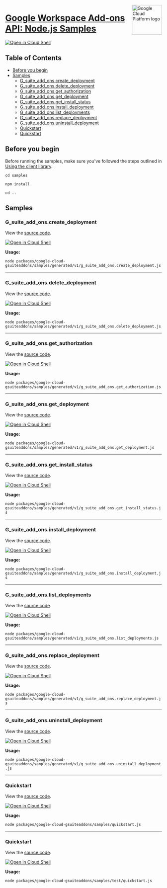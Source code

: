 [//]: # "This README.md file is auto-generated, all changes to this file will be lost."
[//]: # "To regenerate it, use `python -m synthtool`."
<img src="https://avatars2.githubusercontent.com/u/2810941?v=3&s=96" alt="Google Cloud Platform logo" title="Google Cloud Platform" align="right" height="96" width="96"/>

# [Google Workspace Add-ons API: Node.js Samples](https://github.com/googleapis/google-cloud-node)

[![Open in Cloud Shell][shell_img]][shell_link]



## Table of Contents

* [Before you begin](#before-you-begin)
* [Samples](#samples)
  * [G_suite_add_ons.create_deployment](#g_suite_add_ons.create_deployment)
  * [G_suite_add_ons.delete_deployment](#g_suite_add_ons.delete_deployment)
  * [G_suite_add_ons.get_authorization](#g_suite_add_ons.get_authorization)
  * [G_suite_add_ons.get_deployment](#g_suite_add_ons.get_deployment)
  * [G_suite_add_ons.get_install_status](#g_suite_add_ons.get_install_status)
  * [G_suite_add_ons.install_deployment](#g_suite_add_ons.install_deployment)
  * [G_suite_add_ons.list_deployments](#g_suite_add_ons.list_deployments)
  * [G_suite_add_ons.replace_deployment](#g_suite_add_ons.replace_deployment)
  * [G_suite_add_ons.uninstall_deployment](#g_suite_add_ons.uninstall_deployment)
  * [Quickstart](#quickstart)
  * [Quickstart](#quickstart)

## Before you begin

Before running the samples, make sure you've followed the steps outlined in
[Using the client library](https://github.com/googleapis/google-cloud-node#using-the-client-library).

`cd samples`

`npm install`

`cd ..`

## Samples



### G_suite_add_ons.create_deployment

View the [source code](https://github.com/googleapis/google-cloud-node/blob/main/packages/google-cloud-gsuiteaddons/samples/generated/v1/g_suite_add_ons.create_deployment.js).

[![Open in Cloud Shell][shell_img]](https://console.cloud.google.com/cloudshell/open?git_repo=https://github.com/googleapis/google-cloud-node&page=editor&open_in_editor=packages/google-cloud-gsuiteaddons/samples/generated/v1/g_suite_add_ons.create_deployment.js,samples/README.md)

__Usage:__


`node packages/google-cloud-gsuiteaddons/samples/generated/v1/g_suite_add_ons.create_deployment.js`


-----




### G_suite_add_ons.delete_deployment

View the [source code](https://github.com/googleapis/google-cloud-node/blob/main/packages/google-cloud-gsuiteaddons/samples/generated/v1/g_suite_add_ons.delete_deployment.js).

[![Open in Cloud Shell][shell_img]](https://console.cloud.google.com/cloudshell/open?git_repo=https://github.com/googleapis/google-cloud-node&page=editor&open_in_editor=packages/google-cloud-gsuiteaddons/samples/generated/v1/g_suite_add_ons.delete_deployment.js,samples/README.md)

__Usage:__


`node packages/google-cloud-gsuiteaddons/samples/generated/v1/g_suite_add_ons.delete_deployment.js`


-----




### G_suite_add_ons.get_authorization

View the [source code](https://github.com/googleapis/google-cloud-node/blob/main/packages/google-cloud-gsuiteaddons/samples/generated/v1/g_suite_add_ons.get_authorization.js).

[![Open in Cloud Shell][shell_img]](https://console.cloud.google.com/cloudshell/open?git_repo=https://github.com/googleapis/google-cloud-node&page=editor&open_in_editor=packages/google-cloud-gsuiteaddons/samples/generated/v1/g_suite_add_ons.get_authorization.js,samples/README.md)

__Usage:__


`node packages/google-cloud-gsuiteaddons/samples/generated/v1/g_suite_add_ons.get_authorization.js`


-----




### G_suite_add_ons.get_deployment

View the [source code](https://github.com/googleapis/google-cloud-node/blob/main/packages/google-cloud-gsuiteaddons/samples/generated/v1/g_suite_add_ons.get_deployment.js).

[![Open in Cloud Shell][shell_img]](https://console.cloud.google.com/cloudshell/open?git_repo=https://github.com/googleapis/google-cloud-node&page=editor&open_in_editor=packages/google-cloud-gsuiteaddons/samples/generated/v1/g_suite_add_ons.get_deployment.js,samples/README.md)

__Usage:__


`node packages/google-cloud-gsuiteaddons/samples/generated/v1/g_suite_add_ons.get_deployment.js`


-----




### G_suite_add_ons.get_install_status

View the [source code](https://github.com/googleapis/google-cloud-node/blob/main/packages/google-cloud-gsuiteaddons/samples/generated/v1/g_suite_add_ons.get_install_status.js).

[![Open in Cloud Shell][shell_img]](https://console.cloud.google.com/cloudshell/open?git_repo=https://github.com/googleapis/google-cloud-node&page=editor&open_in_editor=packages/google-cloud-gsuiteaddons/samples/generated/v1/g_suite_add_ons.get_install_status.js,samples/README.md)

__Usage:__


`node packages/google-cloud-gsuiteaddons/samples/generated/v1/g_suite_add_ons.get_install_status.js`


-----




### G_suite_add_ons.install_deployment

View the [source code](https://github.com/googleapis/google-cloud-node/blob/main/packages/google-cloud-gsuiteaddons/samples/generated/v1/g_suite_add_ons.install_deployment.js).

[![Open in Cloud Shell][shell_img]](https://console.cloud.google.com/cloudshell/open?git_repo=https://github.com/googleapis/google-cloud-node&page=editor&open_in_editor=packages/google-cloud-gsuiteaddons/samples/generated/v1/g_suite_add_ons.install_deployment.js,samples/README.md)

__Usage:__


`node packages/google-cloud-gsuiteaddons/samples/generated/v1/g_suite_add_ons.install_deployment.js`


-----




### G_suite_add_ons.list_deployments

View the [source code](https://github.com/googleapis/google-cloud-node/blob/main/packages/google-cloud-gsuiteaddons/samples/generated/v1/g_suite_add_ons.list_deployments.js).

[![Open in Cloud Shell][shell_img]](https://console.cloud.google.com/cloudshell/open?git_repo=https://github.com/googleapis/google-cloud-node&page=editor&open_in_editor=packages/google-cloud-gsuiteaddons/samples/generated/v1/g_suite_add_ons.list_deployments.js,samples/README.md)

__Usage:__


`node packages/google-cloud-gsuiteaddons/samples/generated/v1/g_suite_add_ons.list_deployments.js`


-----




### G_suite_add_ons.replace_deployment

View the [source code](https://github.com/googleapis/google-cloud-node/blob/main/packages/google-cloud-gsuiteaddons/samples/generated/v1/g_suite_add_ons.replace_deployment.js).

[![Open in Cloud Shell][shell_img]](https://console.cloud.google.com/cloudshell/open?git_repo=https://github.com/googleapis/google-cloud-node&page=editor&open_in_editor=packages/google-cloud-gsuiteaddons/samples/generated/v1/g_suite_add_ons.replace_deployment.js,samples/README.md)

__Usage:__


`node packages/google-cloud-gsuiteaddons/samples/generated/v1/g_suite_add_ons.replace_deployment.js`


-----




### G_suite_add_ons.uninstall_deployment

View the [source code](https://github.com/googleapis/google-cloud-node/blob/main/packages/google-cloud-gsuiteaddons/samples/generated/v1/g_suite_add_ons.uninstall_deployment.js).

[![Open in Cloud Shell][shell_img]](https://console.cloud.google.com/cloudshell/open?git_repo=https://github.com/googleapis/google-cloud-node&page=editor&open_in_editor=packages/google-cloud-gsuiteaddons/samples/generated/v1/g_suite_add_ons.uninstall_deployment.js,samples/README.md)

__Usage:__


`node packages/google-cloud-gsuiteaddons/samples/generated/v1/g_suite_add_ons.uninstall_deployment.js`


-----




### Quickstart

View the [source code](https://github.com/googleapis/google-cloud-node/blob/main/packages/google-cloud-gsuiteaddons/samples/quickstart.js).

[![Open in Cloud Shell][shell_img]](https://console.cloud.google.com/cloudshell/open?git_repo=https://github.com/googleapis/google-cloud-node&page=editor&open_in_editor=packages/google-cloud-gsuiteaddons/samples/quickstart.js,samples/README.md)

__Usage:__


`node packages/google-cloud-gsuiteaddons/samples/quickstart.js`


-----




### Quickstart

View the [source code](https://github.com/googleapis/google-cloud-node/blob/main/packages/google-cloud-gsuiteaddons/samples/test/quickstart.js).

[![Open in Cloud Shell][shell_img]](https://console.cloud.google.com/cloudshell/open?git_repo=https://github.com/googleapis/google-cloud-node&page=editor&open_in_editor=packages/google-cloud-gsuiteaddons/samples/test/quickstart.js,samples/README.md)

__Usage:__


`node packages/google-cloud-gsuiteaddons/samples/test/quickstart.js`






[shell_img]: https://gstatic.com/cloudssh/images/open-btn.png
[shell_link]: https://console.cloud.google.com/cloudshell/open?git_repo=https://github.com/googleapis/google-cloud-node&page=editor&open_in_editor=samples/README.md
[product-docs]: developers.google.com/workspace/add-ons/
